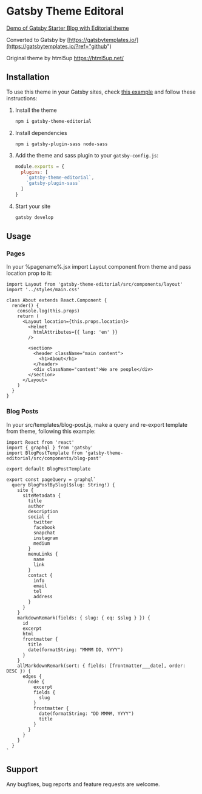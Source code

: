 # Gatsby Theme Editoral

[Demo of Gatsby Starter Blog with Editorial theme](https://editorial.gatsbytemplates.io/)

Converted to Gatsby by [https://gatsbytemplates.io/](https://gatsbytemplates.io/?ref="github")

Original theme by html5up https://html5up.net/

## Installation

To use this theme in your Gatsby sites, check [this example](https://github.com/vse-volod/gatsby-starter-blog) and follow these instructions:

1.  Install the theme
    ```sh
    npm i gatsby-theme-editorial
    ```
    
2. Install dependencies

    ```
    npm i gatsby-plugin-sass node-sass
    ```


3.  Add the theme and sass plugin to your `gatsby-config.js`:
    ```js
    module.exports = {
      plugins: [
        `gatsby-theme-editorial`,
        `gatsby-plugin-sass`
      ]
    }
    ```

4.  Start your site
    ```sh
    gatsby develop
    ```

## Usage

### Pages

In your %pagename%.jsx import Layout component from theme and pass location prop to it:

```
import Layout from 'gatsby-theme-editorial/src/components/layout'
import '../styles/main.css'

class About extends React.Component {
  render() {
    console.log(this.props)
    return (
      <Layout location={this.props.location}>
        <Helmet
          htmlAttributes={{ lang: 'en' }}
        />

        <section>
          <header className="main content">
            <h1>About</h1>
          </header>
          <div className="content">We are people</div>
        </section>
      </Layout>
    )
  }
}

```

### Blog Posts

In your src/templates/blog-post.js, make a query and re-export template from theme, following this example:

```
import React from 'react'
import { graphql } from 'gatsby'
import BlogPostTemplate from 'gatsby-theme-editorial/src/components/blog-post'

export default BlogPostTemplate

export const pageQuery = graphql`
  query BlogPostBySlug($slug: String!) {
    site {
      siteMetadata {
        title
        author
        description
        social {
          twitter
          facebook
          snapchat
          instagram
          medium
        }
        menuLinks {
          name
          link
        }
        contact {
          info
          email
          tel
          address
        }
      }
    }
    markdownRemark(fields: { slug: { eq: $slug } }) {
      id
      excerpt
      html
      frontmatter {
        title
        date(formatString: "MMMM DD, YYYY")
      }
    }
    allMarkdownRemark(sort: { fields: [frontmatter___date], order: DESC }) {
      edges {
        node {
          excerpt
          fields {
            slug
          }
          frontmatter {
            date(formatString: "DD MMMM, YYYY")
            title
          }
        }
      }
    }
  }
`

```

## Support

Any bugfixes, bug reports and feature requests are welcome.
